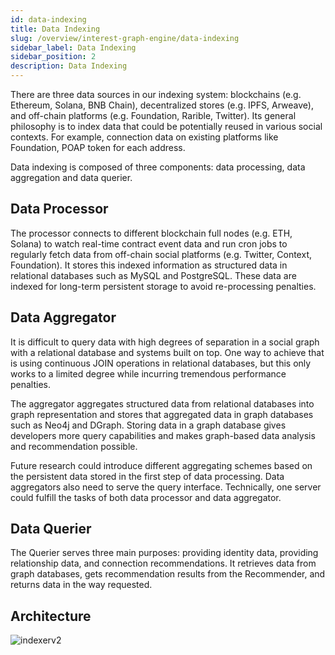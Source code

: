```yaml
---
id: data-indexing
title: Data Indexing
slug: /overview/interest-graph-engine/data-indexing
sidebar_label: Data Indexing
sidebar_position: 2
description: Data Indexing
---
```


There are three data sources in our indexing system: blockchains (e.g. Ethereum, Solana, BNB Chain), decentralized stores (e.g. IPFS, Arweave), and off-chain platforms (e.g. Foundation, Rarible, Twitter). Its general philosophy is to index data that could be potentially reused in various social contexts. For example, connection data on existing platforms like Foundation, POAP token for each address.

Data indexing is composed of three components: data processing, data aggregation and data querier.

## Data Processor

The processor connects to different blockchain full nodes (e.g. ETH, Solana) to watch real-time contract event data and run cron jobs to regularly fetch data from off-chain social platforms (e.g. Twitter, Context, Foundation). It stores this indexed information as structured data in relational databases such as MySQL and PostgreSQL. These data are indexed for long-term persistent storage to avoid re-processing penalties.

## Data Aggregator

It is difficult to query data with high degrees of separation in a social graph with a relational database and systems built on top. One way to achieve that is using continuous JOIN operations in relational databases, but this only works to a limited degree while incurring tremendous performance penalties.

The aggregator aggregates structured data from relational databases into graph representation and stores that aggregated data in graph databases such as Neo4j and DGraph. Storing data in a graph database gives developers more query capabilities and makes graph-based data analysis and recommendation possible.

Future research could introduce different aggregating schemes based on the persistent data stored in the first step of data processing. Data aggregators also need to serve the query interface. Technically, one server could fulfill the tasks of both data processor and data aggregator.

## Data Querier

The Querier serves three main purposes: providing identity data, providing relationship data, and connection recommendations. It retrieves data from graph databases, gets recommendation results from the Recommender, and returns data in the way requested.

## Architecture

![indexerv2](/img/v2/indexerv2.png)
